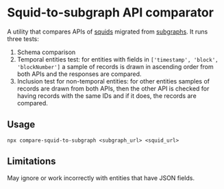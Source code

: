Squid-to-subgraph API comparator
================================

A utility that compares APIs of [squids](https://subsquid.io) migrated from [subgraphs](https://thegraph.com). It runs three tests:
1. Schema comparison
2. Temporal entities test: for entities with fields in `['timestamp', 'block', 'blockNumber']` a sample of records is drawn in ascending order from both APIs and the responses are compared.
3. Inclusion test for non-temporal entities: for other entities samples of records are drawn from both APIs, then the other API is checked for having records with the same IDs and if it does, the records are compared.

## Usage

```
npx compare-squid-to-subgraph <subgraph_url> <squid_url>
```

## Limitations

May ignore or work incorrectly with entities that have JSON fields.
